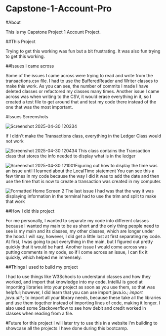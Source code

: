 # Capstone-1-Account-Pro
#About

This is my Capstone Project 1 Account Project.

##This Project

Trying to get this working was fun but a bit frustrating. It was also fun trying to get this working.

##Issues I came across

Some of the issues I came across were trying to read and write from the transactions.csv file. I had to use the BufferedReader and Writer classes to make this work. As you can see, the number of commits I made I have deleted classes or refactored my classes many times. Another issue I came across was when writing to the CSV, it would erase everything in it, so I created a test file to get around that and test my code there instead of the one that was the most important.

#Issues Screenshots


![Screenshot 2025-04-30 120334](https://github.com/user-attachments/assets/96f1389f-da2b-4c9e-b066-3a6653686fd9) 

If I didn't make the Transactions class, everything in the Ledger Class would not work

![Screenshot 2025-04-30 120434](https://github.com/user-attachments/assets/bd7a8ddb-7cd3-4bde-bb0d-8cd158313087) This class contains the Transaction class that stores the info needed to display what is in the ledger

![Screenshot 2025-04-30 121001](https://github.com/user-attachments/assets/5fbaec85-a5ff-4cb3-bf3e-a561f6bfbc67)Figuring out how to display the time was an issue until I learned about the LocalTime statement You can see this a few times in my code because the way I did it was to add the date and then use the time that is now to create a transaction was created in my computer. 

![Formatted Home Screen 2](https://github.com/user-attachments/assets/8868be17-aef6-436f-b0ec-4d33cfd5b172) The last issue I had was that the way it was displaying information in the terminal had to use the trim and split to make that work


##How I did this project

For me personally, I wanted to separate my code into different classes because I wanted my main to be as short and the only thing people need to see is my main and its classes, my other classes, which are longer under the hood. I will say, however, I did get a little lost at first separating my code. At first, I was going to put everything in the main, but I figured out pretty quickly that it would be hard. Another issue I would come across was putting comments in my code, so if I come across an issue, I can fix it quickly, which helped me immensely. 

##Things I used to build my project

I had to use things like W3Schools to understand classes and how they worked, and import that knowledge into my code. IntelliJ is good at importing libraries into your project as soon as you use them, so that was helpful; however, I did learn that you can use import java.io.*; import java.util.*; to import all your library needs, because these take all the libraries and use them together instead of importing lines of code, making it longer. I also used some Stackoverflow to see how debit and credit worked in classes when reading from a file.

#Future for this project
I will later try to use this in a website I'm building to showcase all the projects I have done during this bootcamp.
